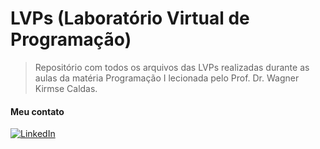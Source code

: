 # LVPs (Laboratório Virtual de Programação)
> Repositório com todos os arquivos das LVPs realizadas durante as aulas da matéria Programação I lecionada pelo Prof. Dr. Wagner Kirmse Caldas.

#### Meu contato
[![LinkedIn](https://img.shields.io/badge/linkedin-blue?style=for-the-badge&logo=linkedin)](https://www.linkedin.com/in/gustavo-saraiva-222386235/)
